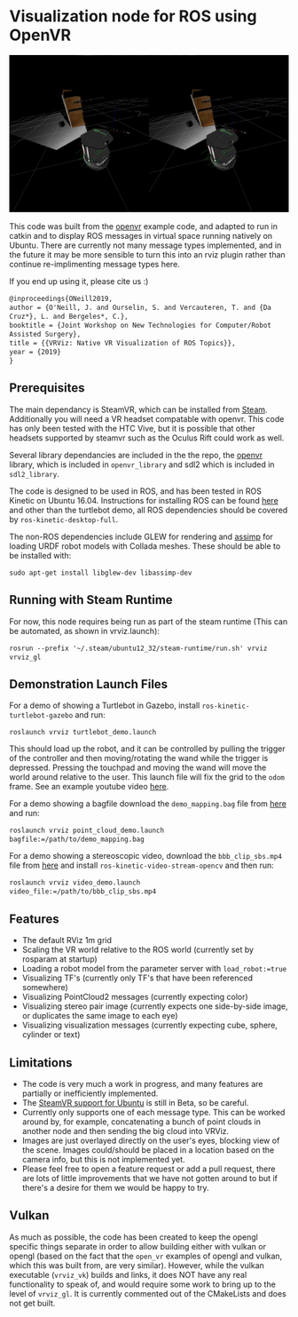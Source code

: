 Visualization node for ROS using OpenVR
=======================================

[![Example Screenshot](turtlebot_demo.jpg)](http://www.youtube.com/watch?v=M0u4YXW0DFU "VRViz Turtlebot Demo")

This code was built from the [openvr](https://github.com/ValveSoftware/openvr) 
example code, and adapted to run in catkin and to display ROS messages in 
virtual space running natively on Ubuntu. There are currently not many message types implemented, and in the future it may be more sensible to turn this into an rviz plugin rather than continue re-implimenting message types here.

If you end up using it, please cite us :) 

```
@inproceedings{ONeill2019,
author = {O'Neill, J. and Ourselin, S. and Vercauteren, T. and {Da Cruz*}, L. and Bergeles*, C.},
booktitle = {Joint Workshop on New Technologies for Computer/Robot Assisted Surgery},
title = {{VRViz: Native VR Visualization of ROS Topics}},
year = {2019}
}
```

Prerequisites
-------------

The main dependancy is SteamVR, which can be installed from [Steam](https://store.steampowered.com/). Additionally you will need a VR headset compatable with openvr. This code has only been tested with the HTC Vive, but it is possible that other headsets supported by steamvr such as the Oculus Rift could work as well.

Several library dependancies are included in the the repo, the [openvr](https://github.com/ValveSoftware/openvr) 
library, which is included in `openvr_library` and sdl2 which is included in `sdl2_library`.

The code is designed to be used in ROS, and has been tested in ROS Kinetic on Ubuntu 16.04. Instructions for installing ROS can be found [here](http://wiki.ros.org/ROS/Installation) and other than the turtlebot demo, all ROS dependencies should be covered by `ros-kinetic-desktop-full`.

The non-ROS dependencies include GLEW for rendering and [assimp](http://www.assimp.org/) for loading URDF robot models with Collada meshes.
These should be able to be installed with:
```
sudo apt-get install libglew-dev libassimp-dev
```

Running with Steam Runtime
--------------------------

For now, this node requires being run as part of the steam runtime (This can be automated, as shown in vrviz.launch):
```
rosrun --prefix '~/.steam/ubuntu12_32/steam-runtime/run.sh' vrviz vrviz_gl
```

Demonstration Launch Files
--------------------------

For a demo of showing a Turtlebot in Gazebo, install `ros-kinetic-turtlebot-gazebo` and run:
```
roslaunch vrviz turtlebot_demo.launch
```
This should load up the robot, and it can be controlled by pulling the trigger of the controller and then moving/rotating the wand while the trigger is depressed. Pressing the touchpad and moving the wand will move the world around relative to the user. This launch file will fix the grid to the `odom` frame. See an example youtube video [here](http://www.youtube.com/watch?v=M0u4YXW0DFU "VRViz Turtlebot Demo").

For a demo showing a bagfile download the `demo_mapping.bag` file from [here](http://wiki.ros.org/rtabmap_ros) and run:
```
roslaunch vrviz point_cloud_demo.launch bagfile:=/path/to/demo_mapping.bag
```

For a demo showing a stereoscopic video, download the `bbb_clip_sbs.mp4` file from [here](https://www.dropbox.com/s/pjnyp77bv93qjiw/bbb_clip_sbs.mp4?dl=1) and install `ros-kinetic-video-stream-opencv` and then run:
```
roslaunch vrviz video_demo.launch video_file:=/path/to/bbb_clip_sbs.mp4
```

Features
--------
 - The default RViz 1m grid
 - Scaling the VR world relative to the ROS world (currently set by rosparam at startup)
 - Loading a robot model from the parameter server with `load_robot:=true`
 - Visualizing TF's (currently only TF's that have been referenced somewhere)
 - Visualizing PointCloud2 messages (currently expecting color)
 - Visualizing stereo pair image (currently expects one side-by-side image, or duplicates the same image to each eye)
 - Visualizing visualization messages (currently expecting cube, sphere, cylinder or text)

Limitations
-----------
 - The code is very much a work in progress, and many features are partially or inefficiently implemented.
 - The [SteamVR support for Ubuntu](https://github.com/ValveSoftware/SteamVR-for-Linux) is still in Beta, so be careful.
 - Currently only supports one of each message type. This can be worked around by, for example, concatenating a bunch of point clouds in another node and then sending the big cloud into VRViz.
 - Images are just overlayed directly on the user's eyes, blocking view of the scene. Images could/should be placed in a location based on the camera info, but this is not implemented yet.
 - Please feel free to open a feature request or add a pull request, there are lots of little improvements that we have not gotten around to but if there's a desire for them we would be happy to try.

Vulkan
------
As much as possible, the code has been created to keep the opengl specific things separate in order to allow building either with vulkan or opengl (based on the fact that the `open_vr` examples of opengl and vulkan, which this was built from, are very similar). However, while the vulkan executable (`vrviz_vk`) builds and links, it does NOT have any real functionality to speak of, and would require some work to bring up to the level of `vrviz_gl`. It is currently commented out of the CMakeLists and does not get built.

